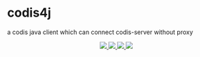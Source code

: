 # codis4j
a codis java client which can connect codis-server without proxy

<p align="center">
    <p align="center">
         <a href="https://github.com/zhaofutao/codis4j/blob/master/LICENSE">
             <img src="https://img.shields.io/badge/license-MIT-000000.svg">
         </a>
        <a href="https://travis-ci.org/zhaofutao/codis4j">
            <img src="https://travis-ci.org/zhaofutao/codis4j.svg?branch=master">
        </a>
        <a href="https://maven-badges.herokuapp.com/maven-central/com.zhaofutao/codis4j/">
            <img src="https://maven-badges.herokuapp.com/maven-central/com.zhaofutao/codis4j/badge.svg">
        </a>
         <a href="https://github.com/zhaofutao/codis4j/releases">
             <img src="https://img.shields.io/github/release/zhaofutao/codis4j.svg">
         </a>
    </p>
</p>
